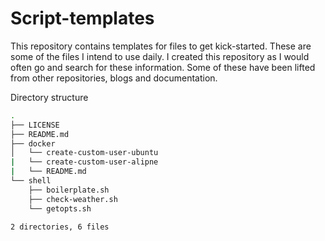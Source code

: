 # Script-templates
This repository contains templates for files to get kick-started. These are some of the files I intend to use daily.
I created this repository as I would often go and search for these information. Some of these have been lifted from other repositories, blogs and documentation.

Directory structure

```bash
.
├── LICENSE
├── README.md
├── docker
│   └── create-custom-user-ubuntu
|   └── create-custom-user-alipne
|   └── README.md
└── shell
    ├── boilerplate.sh
    ├── check-weather.sh
    └── getopts.sh

2 directories, 6 files
```
